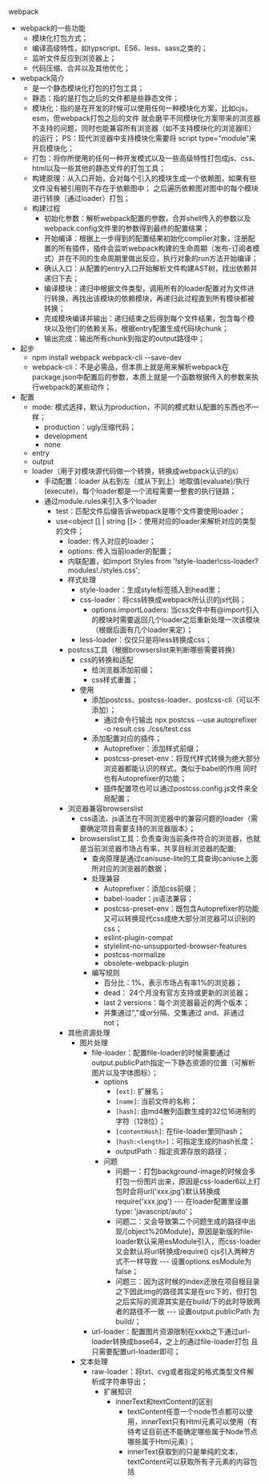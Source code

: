 webpack
- webpack的一些功能
    - 模块化打包方式；
    - 编译高级特性，如typscript、ES6、less、sass之类的；
    - 监听文件反应到浏览器上；
    - 代码压缩、合并以及其他优化；
- webpack简介
    - 是一个静态模块化打包的打包工具；
    - 静态：指的是打包之后的文件都是些静态文件；
    - 模块化：指的是在开发的时候可以使用任何一种模块化方案，比如cjs，esm，但webpack打包之后的文件
              就会磨平不同模块化方案带来的浏览器不支持的问题，同时也能兼容所有浏览器（如不支持模块化的浏览器IE）的运行；
              PS：现代浏览器中支持模块化需要将 script type="module"来开启模块化；
    - 打包：将你所使用的任何一种开发模式以及一些高级特性打包成js、css、html以及一些其他的静态文件的打包工具；
    - 构建原理：从入口开始，会对每个引入的模块生成一个依赖图，如果有些文件没有被引用则不存在于依赖图中；
                之后遍历依赖图对图中的每个模块进行转换（通过loader）打包；
    - 构建过程
        - 初始化参数：解析webpack配置的参数，合并shell传入的参数以及webpack.config文件里的参数得到最终的配置结果；
        - 开始编译：根据上一步得到的配置结果初始化complier对象，注册配置的所有插件，插件会监听webpack构建的生命周期（发布-订阅者模式）并在不同的生命周期里做出反应，执行对象的run方法开始编译；
        - 确认入口：从配置的entry入口开始解析文件构建AST树，找出依赖并递归下去；
        - 编译模块：递归中根据文件类型，调用所有的loader配置对为文件进行转换，再找出该模块的依赖模块，再递归此过程直到所有模块都被转换；
        - 完成模块编译并输出：递归结束之后得到每个文件结果，包含每个模块以及他们的依赖关系，根据entry配置生成代码块chunk；
        - 输出完成：输出所有chunk到指定的output路径中；
- 起步
    - npm install webpack webpack-cli --save-dev
    - webpack-cli：不是必需品，但本质上就是用来解析webpack在package.json中配置后的参数，本质上就是一个函数根据传入的参数来执行webpack的某些动作；
- 配置
    - mode: 模式选择，默认为production，不同的模式默认配置的东西也不一样；
        - production：ugly压缩代码；
        - development
        - none
    - entry
    - output
    - loader（用于对模块源代码做一个转换，转换成webpack认识的js）
        - 手动配置：loader 从右到左（或从下到上）地取值(evaluate)/执行(execute)，每个loader都是一个流程需要一整套的执行链路；
        - 通过module.rules来引入多个loader
            - test<Regx>：匹配文件后缀告诉webpack是哪个文件要使用loader；
            - use<object [] | string []>：使用对应的loader来解析对应的类型的文件；
                - loader: 传入对应的loader；
                - options<object>: 传入当前loader的配置；
        - 内联配置，如import Styles from '!style-loader!css-loader?modules!./styles.css';
    - 样式处理
        - style-loader：生成style标签插入到head里；
        - css-loader：将css转换成webpack所认识的js代码；
            - options.importLoaders: 当css文件中有@import引入的模块时需要返回几个loader之后重新处理一次该模块（根据后面有几个loader来定）；
        - less-loader：仅仅只是将less转换成css；
    - postcss工具（根据browserslist来判断哪些需要转换）
        - css的转换和适配
            - 给浏览器添加前缀；
            - css样式重置；
        - 使用
            - 添加postcss、postcss-loader、postcss-cli（可以不添加）；
                - 通过命令行输出 npx postcss --use autoprefixer -o result.css ./css/test.css
            - 添加配置对应的插件；
                - Autoprefixer：添加样式前缀；
                - postcss-preset-env：将现代样式转换为绝大部分浏览器都能认识的样式，类似于babel的作用  同时也有Autoprefixer的功能；
                - 插件配置项也可以通过postcss.config.js文件来全局配置；
    - 浏览器兼容browserslist
        - css语法、js语法在不同浏览器中的兼容问题的loader（需要确定项目需要支持的浏览器版本）；
        - browserslist工具：负责查询当前条件符合的浏览器，也就是当前浏览器市场占有率，共享目标浏览器的配置;
            - 查询原理是通过canisuse-lite的工具查询caniuse上面所对应的浏览器的数据；
            - 处理兼容
                - Autoprefixer：添加css前缀；
                - babel-loader：js语法兼容；
                - postcss-preset-env：既包含Autoprefixer的功能又可以转换现代css成绝大部分浏览器可以识别的css；
                - eslint-plugin-compat
                - stylelint-no-unsupported-browser-features
                - postcss-normalize
                - obsolete-webpack-plugin
            - 编写规则
                - 百分比：1%，表示市场占有率1%的浏览器；
                - dead： 24个月没有官方支持或更新的浏览器；
                - last 2 versions：每个浏览器最近的两个版本；
                - 并集通过","或or分隔、交集通过 and、非通过not；
    - 其他资源处理
        - 图片处理
            - file-loader：配置file-loader的时候需要通过output.publicPath指定一下静态资源的位置（可解析图片以及字体图标）；
                - options
                    - `[ext]`: 扩展名；
                    - `[name]`: 当前文件的名称；
                    - `[hash]`: 由md4散列函数生成的32位16进制的字符（128位）；
                    - `[contentHash]`: 在file-loader里同hash；
                    - `[hash:<length>]`：可指定生成的hash长度；
                    - outputPath：指定资源存放的路径；
                - 问题
                    - 问题一：打包background-image的时候会多打包一份图片出来，原因是css-loader6以上打包时会将url('xxx.jpg')默认转换成require('xxx.jpg') --- 在loader配置里设置type: 'javascript/auto'；
                    - 问题二：又会导致第二个问题生成的路径中出现/[object%20Module]，原因是新版的file-loader默认采用esModule引入，而css-loader又会默认将url转换成require() cjs引入两种方式不一样导致 --- 设置options.esModule为false；
                    - 问题三：因为这时候的index还放在项目根目录之下因此img的路径其实是在src下的，但打包之后实际的资源其实是在build/下的此时导致两者的路径不一致 --- 设置output.publicPath 为 build/；
            - url-loader：配置图片资源限制在xxkb之下通过url-loader转换成base64，之上的通过file-loader打包 且 只需要配置url-loader即可；
        - 文本处理
            - raw-loader：将txt、cvg或者指定的格式类型文件解析成字符串导出；
                - 扩展知识 
                    - innerText和textContent的区别
                        - textContent任意一个node节点都可以使用，innerText只有Html元素可以使用（有待考证目前还不能确定哪些属于Node节点哪些属于Html元素）；
                        - innerText获取到的只是单纯的文本，textContent可以获取所有子元素的内容包括<script>和<style>元素的文本内容；
                        - innerText受css样式的影响不会展示隐藏的文本内容，而textContent可以展示所有的不受css影响；
        - 资源模块类型（asset module type）：替换原先处理其他资源的loader；
            - asset/resource：发送一个单独的文件并导出url功能类似于file-loader；
                - 如果想将图片放入指定文件夹里则需要设置匹配的图片文件类型里的generator.filename 和原先file-loader设置名字的方法一样但扩展会自动加上".";
                - output.assetModuleFilename 也可以设置输出图片资源的文件名以及文件夹但这个是全局的资源名设置，一旦设置了之后所有的文件都会匹配上并输出到文件夹中，因为是全局资源存放文件夹不建议这么使用；
            - asset/inline：导出资源的data uri功能类似于url-loader；
                - 需要注意的是一旦设置了这个类型所有的图片都会被转换成base64则不需要指定文件存放文件夹以及名字；
            - asset/source：将资源文件转换为字符串导出功能类似于raw-loader；
            - asset：导出资源的data uri或者一个单独的文件url并在这之间做选择，可以指定大小限制，功能类似于url-loader和file-loader；
                - 设置了此类型后需要设置一下parser.dataUrlCondition.maxSize 来指定限制的图片大小；
    - plugin
        - 扩展webpack的功能比如打包压缩、资源管理、坏境变量注入等，可以贯穿webpack的整个生命周期，在不同的生命周期执行不同的任务；
        - CleanWebpackPlugin：再次打包的时候自动清理dist文件；
        - HtmlWebpackPlugin：在dist文件中生成html文件；
            - 原理就是HtmlWebpackPlugin通过ejs模板文件生成html文件之后再插入对应的script、style之类的标签，我们也可以指定使用我们自己的模板文件来生成index.html；
        - DefinePlugin：内置的插件可以全局定义常量，使用时需要从webpack中引入；
        - CopyWebpackPlugin：将某个文件夹下面的一些文件直接复制到dist文件中；
            - 属性 
                - from：指定文件夹；
                - ignoreOptions：该文件夹下不需要copy过去的文件，需要加前缀**/替代from里的文件夹；
    - 模块化原理（对模块化的解析）
        - CommonJs实现原理：
            - 定义一个模块对象以模块路径为key，模块内容为function value；
            - 定义导入函数，此函数需要对模块做缓存且初始化module变量并传入对应的 模块对象中将导出的内容带出来；
            - 通过解构将模块内容从模块对象中取出来使用；
            - PS：将函数前面使用()、!、+、-、~等符号都能将函数变成函数表达式，解析器就能识别并执行 等同立即执行函数；
            - PS：还需要补充知识点()、!、+、-、~、作用域；
        - ES Module实现原理：
            - __webpack_require__.r：将当前模块设置成 [Object Module] 以及 __esModule: true 添加标识；
            - __webpack_require__.o：判断对象中是否存在某个属性 Object.prototype.hasOwnProperty.call 也可以通过 Reflect.has(target, prop) 判断；
            - __webpack_require__.d：遍历esm导出的对象通过Object.defineProperty 劫持 exports中的属性 代理到definition对象（也就是传入的esm中）；
            - 通过r给esm模块添加esModule标识
            - esm导出时会传入module和module.exports 通过d函数定义 module.exports 通过get代理到 definition 并不是直接取值module.exports
        - 补充一旦涉及到esm都需要做一个代理转换 如果只是esm导入则需要先通过n函数之后在通过d转换代理 如果只是esm导出那么这个模块则是通过r添加标识以及通过d代理转换即可
    - source map
        - source map 是一个针对编译转换后js代码与js源码的映射文件，会用在调试中帮助定位到源文件中的某行某列；比如我们在打包的发布生产环境的时候会为了减少js包体积而做的压缩丑化，在比如我们使用ts或coffeescript开发时打包之后也会转换成js，那么这个时候如果我们要调试也需要通过source map来将ts文件与打包后的js文件做映射；
        - .map文件所对应的概念
            - version: 当前source map的版本（source map目前迭代了三个版本）；
            - sources:打包之后源代码所对应的文件路径；
            - names: 存放源代码所有的变量以及对应的压缩后的变量名称（用于映射使用），如果没有压缩的话就是个空数组；
            - mappings: 通过base64的VLQ可变值编码（variable length quantity）来存储所对应的源文件的位置信息如行列；
            - file：打包后的文件存放路径；
            - sourcesContent：源代码的内容；
            - sourceRoot：sources所对应的根目录；
        - 模式原理：
            - none：什么都不设置，production的默认值；
            - eval：eval模式下会将每个webpack模块内容打包成 eval 包裹的字符串且字符串后面会有特定的注释告诉eval执行完打包代码之后还原映射源代码路径//# sourceURL=webpack://learn-webpack/./src/js/math.js?，eval利用的是浏览器对特定注释 //# sourceURL=xxx 自动解析并添加到sources中的特性来调试，无法精准定位到行列，因为映射之后的代码是webpack转译之后的代码；
            - source-map：webpack在开启source map打包之后会在bundle js文件中添加注释 //# sourceMappingURL=xxx.map 告诉浏览器这个文件有对应的source map文件，此时浏览器会根据bundle.js文件以及.map文件将对应的源文件还原，会精确到行列；
            - eval-source-map: 不会单独生成map文件，生成的map会被转成base64之后拼接到eval字符串后面，此时拥有了map可以精确的定位到某行某列；
            - inline-source-map：不会单独生成map文件，会将map的信息通过base64加密之后内联到打包之后的js文件中，此时拥有了map可以精确的定位到某行；
            - cheap-source-map: 和source-map一样但无法精确到列；
            - cheap-module-source-map：对于有loader介入且转换的文件，需要使用该类型的souce-map定位到的代码就不会是loader翻译之后的源码，而是loader翻译之前我们正常编写的源码（等到讲到babel之后再回头尝试）；
            - hidden-source-map: 会隐藏掉bundle.js文件后面用于解析源代码的特殊注释//# sourceMappingURL=bundle.js.map（告诉浏览器source-map在哪个位置），会生成的source-map，但无法跳转到源代码中（一般用于测试使用）；
            - nosources-source-map：会生成错误提示但没有对应的源代码（感觉作用不大...）；
        - 总结：[inline-|hidden-|eval][nosources-?][cheap-?[module-?]]source-map
          - inline生成内联base64转换后的source-map；
          - eval生成eval包含的源代码以及base64转换后的source-map；
          - hidden隐藏source-map无法跳转；
          - cheap生成无法精确定位到列的source-map；
          - module生成针对loader转译之前的source-map；
          - nosources能生成source-map但浏览器解析时只能看到错误信息，无法定位到源码；
          - 开发阶段最佳实践cheap-module-source-map；
        - 疑问
          - 单独的eval到底能不能精准定位到行列？ 不能因为报错提示跳转之后的代码是webpack转译之后的代码
          - nosources是怎么做到只能看到错误提示信息而无法定位到源代码的呢？map文件中没有生成sourcesContent
          - 浏览器是怎么解析//# sourceMappingURL=bundle.js.map 的呢？ 作用是告诉浏览器source-map在哪个位置 浏览器会找到对应的map文件并将其与bundle.js文件结合转换成源代码
          - eval中生成的//# sourceURL=webpack://learn-webpack/./src/js/math.js?又是怎么解析的呢？作用是告诉浏览器sourceURL在哪个位置的 只能与eval结合使用
    - babel
        - 本质上是一个工具链（转译工具）提供语法转换、源代码转换、polyfill（对旧有浏览器的兼容）最终生成能够在不同浏览器中运行的js代码；
        - 应用场景：es6+语法、jsx、typescript等会将其转换成最终的js运行在不同的浏览器中； 